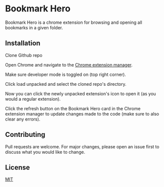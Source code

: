 # Bookmark Hero

Bookmark Hero is a chrome extension for browsing and opening all bookmarks in a given folder.

## Installation

Clone Github repo

Open Chrome and navigate to the [Chrome extension manager](chrome://extensions/).

Make sure developer mode is toggled on (top right corner).

Click load unpacked and select the cloned repo's directory.

Now you can click the newly unpacked extension's icon to open it (as you would a regular extension).

Click the refresh button on the Bookmark Hero card in the Chrome extension manager to update changes made to the code (make sure to also clear any errors).

## Contributing
Pull requests are welcome. For major changes, please open an issue first to discuss what you would like to change.

## License
[MIT](https://choosealicense.com/licenses/mit/)